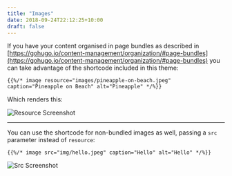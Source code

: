 ```yaml
---
title: "Images"
date: 2018-09-24T22:12:25+10:00
draft: false
---
```


If you have your content organised in page bundles as described in [https://gohugo.io/content-management/organization/#page-bundles](https://gohugo.io/content-management/organization/#page-bundles) you can take advantage of the shortcode included in this theme:

```
{{%/* image resource="images/pineapple-on-beach.jpeg" caption="Pineapple on Beach" alt="Pineapple" */%}}
```

Which renders this:

![Resource Screenshot](https://github.com/pointyfar/pointybubl/blob/master/images/screenshot-resource.png)

---

You can use the shortcode for non-bundled images as well, passing a `src` parameter instead of `resource`:

```
{{%/* image src="img/hello.jpeg" caption="Hello" alt="Hello" */%}}
```

![Src Screenshot](https://github.com/pointyfar/pointybubl/blob/master/images/screenshot-src-image.png)
